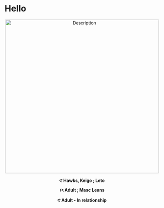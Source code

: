 # Hello
<p align="center">
  <img src="https://i.postimg.cc/2ybfdbPV/image-removebg-preview.png" alt="Description" width="500">
</p>
</p>
</p>
<p align="center"><strong>𑣲   Hawks, Keigo ; Leto </strong></p>
<p align="center"><strong>۶ৎ    Adult ; Masc Leans </strong></p>
<p align="center"><strong>𑣲   Adult - In relationship </strong></p>


